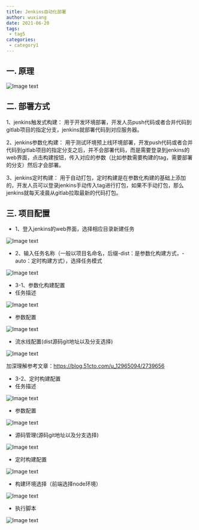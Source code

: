 ```yaml
---
title: Jenkins自动化部署
author: wuxiang
date: 2021-06-20
tags:
 - tag5
categories:
 - category1
---
```


<Boxx  changeTime="5000"/>  

## 一. 原理
![Image text](../assets/images/jenkins/theory.png)

## 二. 部署方式
1、jenkins触发式构建：
用于开发环境部署，开发人员push代码或者合并代码到gitlab项目的指定分支，jenkins就部署代码到对应服务器。

2、jenkins参数化构建：
用于测试环境预上线环境部署，开发push代码或者合并代码到gitlab项目的指定分支之后，并不会部署代码，而是需要登录到jenkins的web界面，点击构建按钮，传入对应的参数（比如参数需要构建的tag，需要部署的分支）然后才会部署。

3、jenkins定时构建：
用于自动打包，定时构建是在参数化构建的基础上添加的，开发人员可以登录jenkins手动传入tag进行打包，如果不手动打包，那么jenkins就每天凌晨从gitlab拉取最新的代码打包。

## 三. 项目配置
* 1、登入jenkins的web界面，选择相应目录新建任务

![Image text](../assets/images/jenkins/step_1.png)

* 2、输入任务名称（一般以项目名命名，后缀-dist：是参数化构建方式，-auto：定时构建方式），选择任务模式

![Image text](../assets/images/jenkins/step_2.png)

* 3-1、参数化构建配置
* 任务描述

![Image text](../assets/images/jenkins/step_param-1.png)

* 参数配置

![Image text](../assets/images/jenkins/step_param-2.png)

* 流水线配置(dist源码git地址以及分支选择)

![Image text](../assets/images/jenkins/step_param-3.png)

加深理解参考文章：https://blog.51cto.com/u_12965094/2739656

* 3-2、定时构建配置
* 任务描述

![Image text](../assets/images/jenkins/step_timing-1.png)

* 参数配置

![Image text](../assets/images/jenkins/step_timing-2.png)

* 源码管理(源码git地址以及分支选择)

![Image text](../assets/images/jenkins/step_timing-3.png)

* 定时构建配置

![Image text](../assets/images/jenkins/step_timing-4.png)

* 构建环境选择（前端选择node环境）

![Image text](../assets/images/jenkins/step_timing-5.png)

* 执行脚本

![Image text](../assets/images/jenkins/step_timing-6.png)



